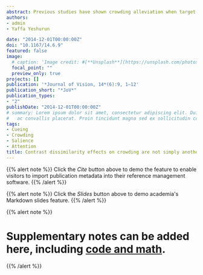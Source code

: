 ```yaml
---
abstract: Previous studies have shown crowding alleviation when target and flankers similarity is reduced. However, in the case of contrast dissimilarity, the findings were inconsistent. This study examined the effect of stimulus contrast, particularly contrast dissimilarity, on both overall performance under crowded conditions and the critical distance—the spatial extent of crowding. To this end, we measured orientation identification of a rotated T presented with and without flankers. Target contrast was either the same as the flankers or different; higher in Experiment 1 and lower in Experiment 2. Experiment 3 investigated the hypothesis that higher target contrast reduces crowding through attraction of attention to the salient target. Thus, this experiment included orthogonal manipulations of transient attention, via attentional precues, and contrast. The results show reduced crowding effects—better performance and smaller critical distance - when target contrast was higher than its flankers and increased crowding effects when target contrast was lower. In addition, the effects of attention did not interact with those of contrast, suggesting that the effect of high target contrast is not solely due to attraction of attention. Our results suggest that contrast dissimilarity effects reflect a differential contribution of the target and flankers to the faulty integration process underlying crowding.
authors:
- admin
- Yaffa Yeshurun

date: "2014-12-01T00:00:00Z"
doi: "10.1167/14.6.9"
featured: false
image: 
  # caption: 'Image credit: #[**Unsplash**](https://unsplash.com/photos/jdD8gXaTZsc)'
  focal_point: ""
  preview_only: true
projects: []
publication: '*Journal of Vision, 14*(6):9, 1–12'
publication_short: "*JoV*"
publication_types:
- "2"
publishDate: "2014-12-01T00:00:00Z"
# summary: Lorem ipsum dolor sit amet, consectetur adipiscing elit. Duis posuere tellus
#   ac convallis placerat. Proin tincidunt magna sed ex sollicitudin condimentum.
tags:
- Cueing
- Crowding
- Salience
- Attention
title: Contrast dissimilarity effects on crowding are not simply another case of target saliency
---
```


{{% alert note %}}
Click the *Cite* button above to demo the feature to enable visitors to import publication metadata into their reference management software.
{{% /alert %}}

{{% alert note %}}
Click the *Slides* button above to demo academia's Markdown slides feature.
{{% /alert %}}

{{% alert note %}}
# Supplementary notes can be added here, including [code and math](https://sourcethemes.com/academic/docs/writing-markdown-latex/).
{{% /alert %}}